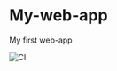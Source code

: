 # My-web-app
My first web-app

![CI](https://github.com/lehansun/My-web-app/workflows/CI/badge.svg)

